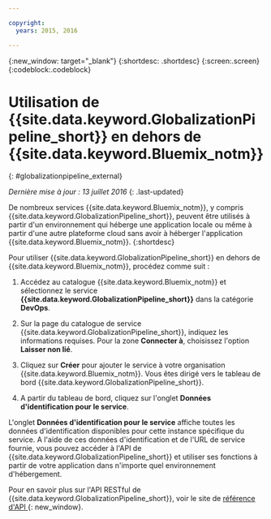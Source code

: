 ```yaml
---

copyright:
  years: 2015, 2016

---
```


{:new_window: target="_blank"}
{:shortdesc: .shortdesc}
{:screen:.screen}
{:codeblock:.codeblock}

# Utilisation de {{site.data.keyword.GlobalizationPipeline_short}} en dehors de {{site.data.keyword.Bluemix_notm}}
{: #globalizationpipeline_external}

*Dernière mise à jour : 13 juillet 2016*
{: .last-updated}

De nombreux services {{site.data.keyword.Bluemix_notm}}, y compris {{site.data.keyword.GlobalizationPipeline_short}}, peuvent être utilisés à partir d'un environnement qui héberge une application locale ou même à partir d'une autre plateforme cloud sans avoir à héberger l'application {{site.data.keyword.Bluemix_notm}}.
{:shortdesc}

Pour utiliser {{site.data.keyword.GlobalizationPipeline_short}} en dehors de {{site.data.keyword.Bluemix_notm}}, procédez comme suit :

1. Accédez au catalogue {{site.data.keyword.Bluemix_notm}} et sélectionnez le service **{{site.data.keyword.GlobalizationPipeline_short}}** dans la catégorie **DevOps**.

2. Sur la page du catalogue de service {{site.data.keyword.GlobalizationPipeline_short}}, indiquez les informations requises.  Pour la zone **Connecter à**, choisissez l'option **Laisser non lié**.

3. Cliquez sur **Créer** pour ajouter le service à votre organisation {{site.data.keyword.Bluemix_notm}}.  Vous êtes dirigé vers le tableau de bord {{site.data.keyword.GlobalizationPipeline_short}}.

4. A partir du tableau de bord, cliquez sur l'onglet **Données d'identification pour le service**.  

L'onglet **Données d'identification pour le service** affiche toutes les données d'identification disponibles pour cette instance spécifique du service.  A l'aide de ces données d'identification et de l'URL de service fournie, vous pouvez accéder à l'API de {{site.data.keyword.GlobalizationPipeline_short}} et utiliser ses fonctions à partir de votre application dans n'importe quel environnement d'hébergement.

Pour en savoir plus sur l'API RESTful de {{site.data.keyword.GlobalizationPipeline_short}}, voir le site de [référence d'API ](https://gp-rest.ng.bluemix.net/translate/swagger/index.html){: new_window}.
